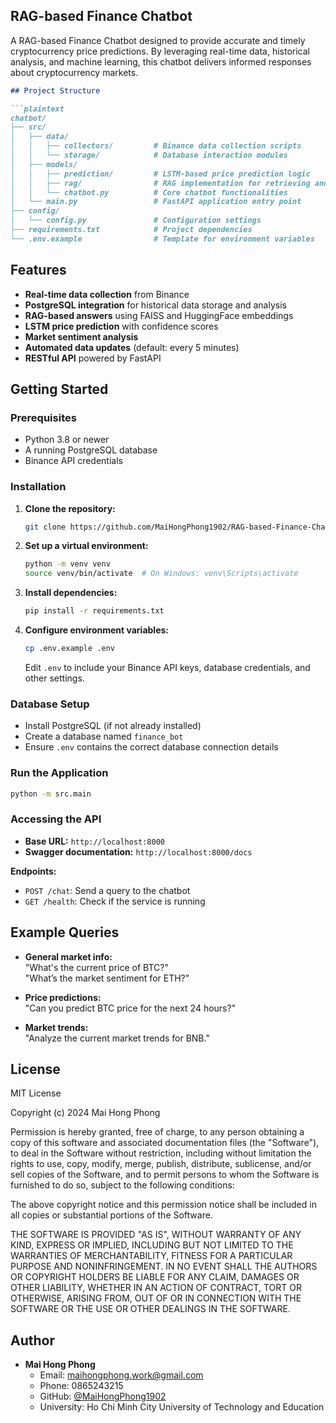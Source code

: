 ## RAG-based Finance Chatbot

A RAG-based Finance Chatbot designed to provide accurate and timely cryptocurrency price predictions. By leveraging real-time data, historical analysis, and machine learning, this chatbot delivers informed responses about cryptocurrency markets.

```markdown
## Project Structure

```plaintext
chatbot/
├── src/
│   ├── data/
│   │   ├── collectors/         # Binance data collection scripts
│   │   └── storage/            # Database interaction modules
│   ├── models/
│   │   ├── prediction/         # LSTM-based price prediction logic
│   │   ├── rag/                # RAG implementation for retrieving and generating answers
│   │   └── chatbot.py          # Core chatbot functionalities
│   └── main.py                 # FastAPI application entry point
├── config/
│   └── config.py               # Configuration settings
├── requirements.txt            # Project dependencies
└── .env.example                # Template for environment variables
```

## Features

- **Real-time data collection** from Binance
- **PostgreSQL integration** for historical data storage and analysis
- **RAG-based answers** using FAISS and HuggingFace embeddings
- **LSTM price prediction** with confidence scores
- **Market sentiment analysis**
- **Automated data updates** (default: every 5 minutes)
- **RESTful API** powered by FastAPI

## Getting Started

### Prerequisites

- Python 3.8 or newer
- A running PostgreSQL database
- Binance API credentials

### Installation

1. **Clone the repository:**
   ```bash
   git clone https://github.com/MaiHongPhong1902/RAG-based-Finance-Chatbot.git
   ```
2. **Set up a virtual environment:**
   ```bash
   python -m venv venv
   source venv/bin/activate  # On Windows: venv\Scripts\activate
   ```
3. **Install dependencies:**
   ```bash
   pip install -r requirements.txt
   ```
4. **Configure environment variables:**
   ```bash
   cp .env.example .env
   ```
   Edit `.env` to include your Binance API keys, database credentials, and other settings.

### Database Setup

- Install PostgreSQL (if not already installed)
- Create a database named `finance_bot`
- Ensure `.env` contains the correct database connection details

### Run the Application

```bash
python -m src.main
```

### Accessing the API

- **Base URL:** `http://localhost:8000`
- **Swagger documentation:** `http://localhost:8000/docs`

**Endpoints:**
- `POST /chat`: Send a query to the chatbot
- `GET /health`: Check if the service is running

## Example Queries

- **General market info:**  
  "What's the current price of BTC?"  
  "What’s the market sentiment for ETH?"
  
- **Price predictions:**  
  "Can you predict BTC price for the next 24 hours?"
  
- **Market trends:**  
  "Analyze the current market trends for BNB."


## License

MIT License

Copyright (c) 2024 Mai Hong Phong

Permission is hereby granted, free of charge, to any person obtaining a copy
of this software and associated documentation files (the "Software"), to deal
in the Software without restriction, including without limitation the rights
to use, copy, modify, merge, publish, distribute, sublicense, and/or sell
copies of the Software, and to permit persons to whom the Software is
furnished to do so, subject to the following conditions:

The above copyright notice and this permission notice shall be included in all
copies or substantial portions of the Software.

THE SOFTWARE IS PROVIDED "AS IS", WITHOUT WARRANTY OF ANY KIND, EXPRESS OR
IMPLIED, INCLUDING BUT NOT LIMITED TO THE WARRANTIES OF MERCHANTABILITY,
FITNESS FOR A PARTICULAR PURPOSE AND NONINFRINGEMENT. IN NO EVENT SHALL THE
AUTHORS OR COPYRIGHT HOLDERS BE LIABLE FOR ANY CLAIM, DAMAGES OR OTHER
LIABILITY, WHETHER IN AN ACTION OF CONTRACT, TORT OR OTHERWISE, ARISING FROM,
OUT OF OR IN CONNECTION WITH THE SOFTWARE OR THE USE OR OTHER DEALINGS IN THE
SOFTWARE.

## Author

- **Mai Hong Phong**
  - Email: maihongphong.work@gmail.com
  - Phone: 0865243215
  - GitHub: [@MaiHongPhong1902](https://github.com/MaiHongPhong1902)
  - University: Ho Chi Minh City University of Technology and Education

